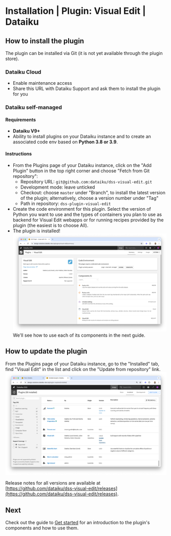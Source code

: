 # Installation | Plugin: Visual Edit | Dataiku

## How to install the plugin

The plugin can be installed via Git (it is not yet available through the plugin store).

### Dataiku Cloud

* Enable maintenance access
* Share this URL with Dataiku Support and ask them to install the plugin for you

### Dataiku self-managed

#### Requirements

* **Dataiku V9+**
* Ability to install plugins on your Dataiku instance and to create an associated code env based on **Python 3.8 or 3.9**.

#### Instructions

* From the Plugins page of your Dataiku instance, click on the "Add Plugin" button in the top right corner and choose "Fetch from Git repository":
  * Repository URL: `git@github.com:dataiku/dss-visual-edit.git`
  * Development mode: leave unticked
  * Checkout: choose `master` under "Branch", to install the latest version of the plugin; alternatively, choose a version number under "Tag"
  * Path in repository: `dss-plugin-visual-edit`
* Create the code environment for this plugin. Select the version of Python you want to use and the types of containers you plan to use as backend for Visual Edit webapps or for running recipes provided by the plugin (the easiest is to choose All).
* The plugin is installed! ![](plugin_installed.png) We'll see how to use each of its components in the next guide.

## How to update the plugin

From the Plugins page of your Dataiku instance, go to the "Installed" tab, find "Visual Edit" in the list and click on the "Update from repository" link. ![](update_plugin_git.png)

Release notes for all versions are available at [https://github.com/dataiku/dss-visual-edit/releases](https://github.com/dataiku/dss-visual-edit/releases).

## Next

Check out the guide to [Get started](get-started) for an introduction to the plugin's components and how to use them.
